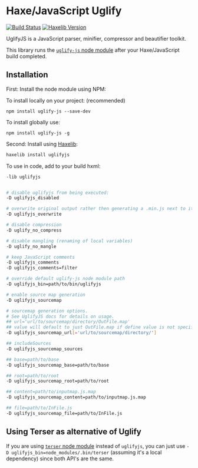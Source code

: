 # Haxe/JavaScript Uglify
[![Build Status](https://travis-ci.org/markknol/hx-uglifyjs.svg?branch=master)](https://travis-ci.org/markknol/hx-uglifyjs) [![Haxelib Version](https://img.shields.io/github/tag/markknol/hx-uglifyjs.svg?label=haxelib)](http://lib.haxe.org/p/uglifyjs)

UglifyJS is a JavaScript parser, minifier, compressor and beautifier toolkit.

This library runs the [`uglify-js` node module](https://www.npmjs.com/package/uglify-js) after your Haxe/JavaScript build completed.

## Installation

First: Install the node module using NPM:

To install locally on your project: (recommended)
```cli
npm install uglify-js --save-dev
```

To install globally use:
```cli
npm install uglify-js -g
```

Second: Install using [Haxelib](https://lib.haxe.org/p/uglifyjs/):

```bash
haxelib install uglifyjs
```

To use in code, add to your build hxml:

```bash
-lib uglifyjs


# disable uglifyjs from being executed:
-D uglifyjs_disabled

# overwrite original output rather then generating a .min.js next to it
-D uglifyjs_overwrite

# disable compression
-D uglify_no_compress

# disable mangling (renaming of local variables)
-D uglify_no_mangle

# keep JavaScript comments
-D uglifyjs_comments
-D uglifyjs_comments=filter

# override default uglify-js node module path
-D uglifyjs_bin=path/to/bin/uglifyjs

# enable source map generation
-D uglifyjs_sourcemap

# sourcemap generation options.
# See UglifyJS docs for details on usage.
## url='url/to/sourcemap/directory/OutFile.map'
## value will default to just OutFile.map if define value is not specified
-D uglifyjs_sourcemap_url[='url/to/sourcemap/directory/']

## includeSources
-D uglifyjs_sourcemap_sources

## base=path/to/base
-D uglifyjs_sourcemap_base=path/to/base

## root=path/to/root
-D uglifyjs_sourcemap_root=path/to/root

## content=path/to/inputmap.js.map
-D uglifyjs_sourcemap_content=path/to/inputmap.js.map

## file=path/to/InFile.js
-D uglifyjs_sourcemap_file=path/to/InFile.js

```

## Using Terser as alternative of Uglify

If you are using [`terser` node module](https://www.npmjs.com/package/terser) instead of `uglifyjs`, you can just use `-D uglifyjs_bin=node_modules/.bin/terser` (assuming it's a local dependency) since both API's are the same.

